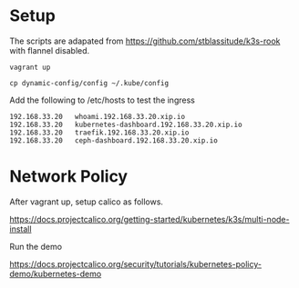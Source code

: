 # Setup
The scripts are adapated from https://github.com/stblassitude/k3s-rook with flannel  disabled.

`vagrant up`

`cp dynamic-config/config ~/.kube/config`


Add the following to /etc/hosts to test the ingress

```
192.168.33.20   whoami.192.168.33.20.xip.io
192.168.33.20   kubernetes-dashboard.192.168.33.20.xip.io
192.168.33.20   traefik.192.168.33.20.xip.io
192.168.33.20   ceph-dashboard.192.168.33.20.xip.io
```

# Network Policy

After vagrant up, setup calico as follows.

https://docs.projectcalico.org/getting-started/kubernetes/k3s/multi-node-install

Run the demo

https://docs.projectcalico.org/security/tutorials/kubernetes-policy-demo/kubernetes-demo


